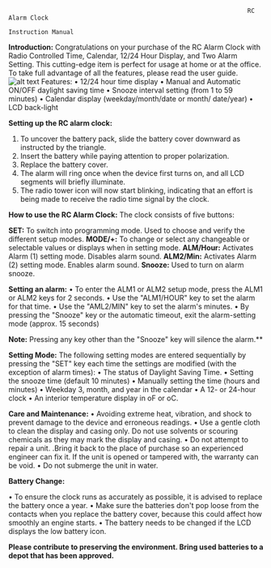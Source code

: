                                                                       RC Alarm Clock
                                                                     Instruction Manual

**Introduction:** Congratulations on your purchase of the RC Alarm Clock with Radio Controlled Time, Calendar, 12/24 Hour Display, and Two Alarm Setting. This cutting-edge item is perfect for usage at home or at the office. To take full advantage of all the features, please read the user guide.
 ![alt text](image.jpg)
 Features:
•	12/24 hour time display
•	Manual and Automatic ON/OFF daylight saving time
•	Snooze interval setting (from 1 to 59 minutes)
•	Calendar display (weekday/month/date or month/ date/year)
•	LCD back-light

**Setting up the RC alarm clock:**
 
1.	To uncover the battery pack, slide the battery cover downward as instructed by the triangle.
2.	Insert the battery while paying attention to proper polarization.
3.	Replace the battery cover.
4.	The alarm will ring once when the device first turns on, and all LCD segments will briefly illuminate.
5.	The radio tower icon will now start blinking, indicating that an effort is being made to receive the radio time signal by the clock.

**How to use the RC Alarm Clock:**
The clock consists of five buttons:
 
**SET:** To switch into programming mode.
     Used to choose and verify the different setup modes.
**MODE/+:** To change or select any changeable or selectable values or displays when in setting mode.
**ALM/Hour:** Activates Alarm (1) setting mode. 
          Disables alarm sound.
**ALM2/Min:** Activates Alarm (2) setting mode. 
          Enables alarm sound.
**Snooze:** Used to turn on alarm snooze.

**Setting an alarm:**
•	To enter the ALM1 or ALM2 setup mode, press the ALM1 or ALM2 keys for 2 seconds.
•	Use the "ALM1/HOUR" key to set the alarm for that time.
•	Use the "AML2/MIN" key to set the alarm's minutes.
•	By pressing the "Snooze" key or the automatic timeout, exit the alarm-setting mode (approx. 15 seconds)

**Note:** Pressing any key other than the "Snooze" key will silence the alarm.**

**Setting Mode:** The following setting modes are entered sequentially by pressing the "SET" key each time the settings are modified (with the exception of alarm times):
•	The status of Daylight Saving Time.
•	Setting the snooze time (default 10 minutes)
•	Manually setting the time (hours and minutes)
•	Weekday 3, month, and year in the calendar
•	A 12- or 24-hour clock
•	An interior temperature display in oF or oC.

**Care and Maintenance:** 
•	Avoiding extreme heat, vibration, and shock to prevent damage to the device and erroneous readings.
•	Use a gentle cloth to clean the display and casing only. Do not use solvents or scouring chemicals as they may mark the display and casing.
•	Do not attempt to repair a unit. .Bring it back to the place of purchase so an experienced engineer can fix it. If the unit is opened or tampered with, the warranty can be void.
•	Do not submerge the unit in water.


**Battery Change:**

•	To ensure the clock runs as accurately as possible, it is advised to replace the battery once a year.
•	Make sure the batteries don't pop loose from the contacts when you replace the battery cover, because this could affect how smoothly an engine starts.
•	The battery needs to be changed if the LCD displays the low battery icon. 

**Please contribute to preserving the environment. Bring used batteries to a depot that has been approved.**
